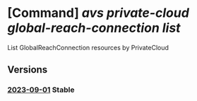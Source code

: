 # [Command] _avs private-cloud global-reach-connection list_

List GlobalReachConnection resources by PrivateCloud

## Versions

### [2023-09-01](/Resources/mgmt-plane/L3N1YnNjcmlwdGlvbnMve30vcmVzb3VyY2Vncm91cHMve30vcHJvdmlkZXJzL21pY3Jvc29mdC5hdnMvcHJpdmF0ZWNsb3Vkcy97fS9nbG9iYWxyZWFjaGNvbm5lY3Rpb25z/2023-09-01.xml) **Stable**

<!-- mgmt-plane /subscriptions/{}/resourcegroups/{}/providers/microsoft.avs/privateclouds/{}/globalreachconnections 2023-09-01 -->
